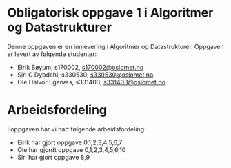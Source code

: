 # Obligatorisk oppgave 1 i Algoritmer og Datastrukturer

Denne oppgaven er en innlevering i Algoritmer og Datastrukturer. 
Oppgaven er levert av følgende studenter:
* Eirik Bøyum, s170002, s170002@oslomet.no
* Siri C Dybdahl, s330530, s330530@oslomet.no
* Ole Halvor Egenæs, s331403, s331403@oslomet.no

# Arbeidsfordeling

I oppgaven har vi hatt følgende arbeidsfordeling:
* Eirik har gjort oppgave 0,1,2,3,4,5,6,7 
* Ole har gjordt oppgave 0,1,2,3,4,5,6,10
* Siri har gjort oppgave 8,9 


